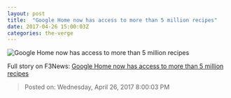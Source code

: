 ```yaml
---
layout: post
title:  "Google Home now has access to more than 5 million recipes"
date: 2017-04-26 15:00:03Z
categories: the-verge
---
```


![Google Home now has access to more than 5 million recipes](https://cdn0.vox-cdn.com/thumbor/VE88VJSXu1O3yN5G9I-MRZ_rEmo=/0x45:1274x712/fit-in/1200x630/cdn3.vox-cdn.com/uploads/chorus_asset/file/8410709/Screen_Shot_2017_04_26_at_9.44.33_AM.png)




Full story on F3News: [Google Home now has access to more than 5 million recipes](http://www.f3nws.com/n/TJBVvD)

> Posted on: Wednesday, April 26, 2017 8:00:03 PM
